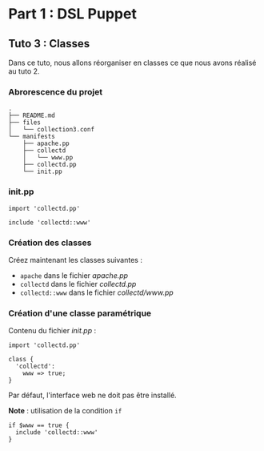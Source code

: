 # Part 1 : DSL Puppet

## Tuto 3 : Classes

Dans ce tuto, nous allons réorganiser en classes ce que nous avons réalisé au tuto 2.

### Abrorescence du projet

    .
    ├── README.md
    ├── files
    │   └── collection3.conf
    └── manifests
        ├── apache.pp
        ├── collectd
        │   └── www.pp
        ├── collectd.pp
        └── init.pp

### init.pp

    import 'collectd.pp'
    
    include 'collectd::www'

### Création des classes

Créez maintenant les classes suivantes :

* `apache` dans le fichier _apache.pp_
* `collectd` dans le fichier _collectd.pp_
* `collectd::www` dans le fichier _collectd/www.pp_

### Création d'une classe paramétrique

Contenu du fichier _init.pp_ :

    import 'collectd.pp'
    
    class {
      'collectd':
        www => true;
    }

Par défaut, l'interface web ne doit pas être installé.

__Note__ : utilisation de la condition `if`

    if $www == true {
      include 'collectd::www'
    }



